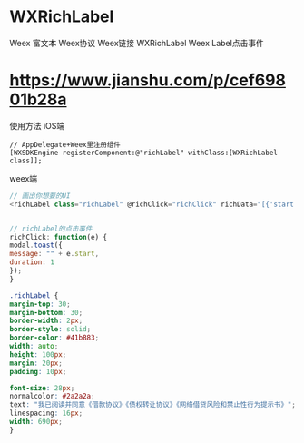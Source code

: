 # WXRichLabel
Weex 富文本 Weex协议 Weex链接 WXRichLabel Weex Label点击事件
# https://www.jianshu.com/p/cef69801b28a


使用方法
iOS端
```objc
// AppDelegate+Weex里注册组件
[WXSDKEngine registerComponent:@"richLabel" withClass:[WXRichLabel class]];
```
weex端
```js
// 画出你想要的UI
<richLabel class="richLabel" @richClick="richClick" richData="[{'start':'0','end':'5','color':'#f45762'},{'start':'6','end':'10','color':'#f45762'}]" ></richLabel>


// richLabel的点击事件
richClick: function(e) {
modal.toast({
message: "" + e.start,
duration: 1
});
}
```
```css
.richLabel {
margin-top: 30;
margin-bottom: 30;
border-width: 2px;
border-style: solid;
border-color: #41b883;
width: auto;
height: 100px;
margin: 20px;
padding: 10px;

font-size: 28px;
normalcolor: #2a2a2a;
text: "我已阅读并同意《借款协议》《债权转让协议》《网络借贷风险和禁止性行为提示书》";
linespacing: 16px;
width: 690px;
}

```
